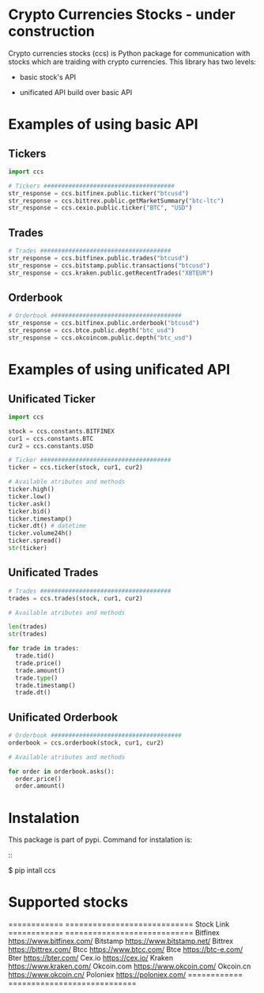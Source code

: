# Crypto Currencies Stocks  - under construction

Crypto currencies stocks (ccs) is Python package for communication with stocks which are traiding with crypto currencies. This library has two levels:

* basic stock's API

* unificated API build over basic API


Examples of using basic API
===========================

Tickers
-------
```python
import ccs

# Tickers #####################################
str_response = ccs.bitfinex.public.ticker("btcusd")
str_response = ccs.bittrex.public.getMarketSummary("btc-ltc")
str_response = ccs.cexio.public.ticker("BTC", "USD")
```

Trades
------
```python
# Trades #####################################
str_response = ccs.bitfinex.public.trades("btcusd")
str_response = ccs.bitstamp.public.transactions("btcusd")
str_response = ccs.kraken.public.getRecentTrades("XBTEUR")
```

Orderbook
---------
```python
# Orderbook #####################################
str_response = ccs.bitfinex.public.orderbook("btcusd")
str_response = ccs.btce.public.depth("btc_usd")
str_response = ccs.okcoincom.public.depth("btc_usd")
```
Examples of using unificated API
================================

Unificated Ticker
-----------------
```python
import ccs

stock = ccs.constants.BITFINEX
cur1 = ccs.constants.BTC
cur2 = ccs.constants.USD

# Ticker #####################################
ticker = ccs.ticker(stock, cur1, cur2)

# Available atributes and methods
ticker.high()
ticker.low()
ticker.ask()
ticker.bid()
ticker.timestamp()
ticker.dt() # datetime
ticker.volume24h()
ticker.spread()
str(ticker)
```

Unificated Trades
-----------------

```python
# Trades #####################################
trades = ccs.trades(stock, cur1, cur2)

# Available atributes and methods

len(trades)
str(trades)

for trade in trades:
  trade.tid()
  trade.price()
  trade.amount()
  trade.type()
  trade.timestamp()
  trade.dt()

```

Unificated Orderbook
--------------------

```python
# Orderbook #####################################
orderbook = ccs.orderbook(stock, cur1, cur2)

# Available atributes and methods

for order in orderbook.asks():
  order.price()
  order.amount()

```

Instalation
===========

This package is part of pypi.  Command for instalation is:

::

   $ pip intall ccs


Supported stocks
================

============ ============================
Stock        Link
============ ============================
Bitfinex     https://www.bitfinex.com/
Bitstamp     https://www.bitstamp.net/
Bittrex      https://bittrex.com/
Btcc         https://www.btcc.com/
Btce         https://btc-e.com/
Bter         https://bter.com/
Cex.io       https://cex.io/
Kraken       https://www.kraken.com/
Okcoin.com   https://www.okcoin.com/
Okcoin.cn    https://www.okcoin.cn/
Poloniex     https://poloniex.com/
============ ============================
